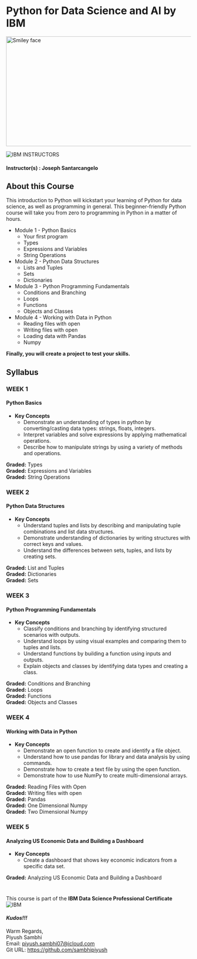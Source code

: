 # Python for Data Science and AI by IBM

<img src="https://i.imgur.com/YCFnjvg.png" alt="Smiley face" height="300" width="600">

![IBM](http://i.imgur.com/Qktqnu1.png) INSTRUCTORS
#### Instructor(s) : Joseph Santarcangelo


## About this Course

This introduction to Python will kickstart your learning of Python for data science, as well as programming in general. This beginner-friendly Python course will take you from zero to programming in Python in a matter of hours.

* Module 1 - Python Basics
    * Your first program
    * Types
    * Expressions and Variables
    * String Operations
* Module 2 - Python Data Structures
    * Lists and Tuples
    * Sets
    * Dictionaries
* Module 3 - Python Programming Fundamentals
    * Conditions and Branching
    * Loops
    * Functions
    * Objects and Classes
* Module 4 - Working with Data in Python
    * Reading files with open
    * Writing files with open
    * Loading data with Pandas
    * Numpy 

**Finally, you will create a project to test your skills.**

## Syllabus

### WEEK 1

#### Python Basics

* **Key Concepts**
    * Demonstrate an understanding of types in python by converting/casting data types: strings, floats, integers.
    * Interpret variables and solve expressions by applying mathematical operations.
    * Describe how to manipulate strings by using a variety of methods and operations.

**Graded:** Types\
**Graded:** Expressions and Variables\
**Graded:** String Operations

### WEEK 2

#### Python Data Structures

* **Key Concepts**
    * Understand tuples and lists by describing and manipulating tuple combinations and list data structures.
    * Demonstrate understanding of dictionaries by writing structures with correct keys and values.
    * Understand the differences between sets, tuples, and lists by creating sets.

**Graded:** List and Tuples\
**Graded:** Dictionaries\
**Graded:** Sets

### WEEK 3

#### Python Programming Fundamentals

* **Key Concepts**
    * Classify conditions and branching by identifying structured scenarios with outputs.
    * Understand loops by using visual examples and comparing them to tuples and lists.
    * Understand functions by building a function using inputs and outputs.
    * Explain objects and classes by identifying data types and creating a class.

**Graded:** Conditions and Branching\
**Graded:** Loops\
**Graded:** Functions\
**Graded:** Objects and Classes

### WEEK 4

#### Working with Data in Python

* **Key Concepts**
    * Demonstrate an open function to create and identify a file object.
    * Understand how to use pandas for library and data analysis by using commands.
    * Demonstrate how to create a text file by using the open function.
    * Demonstrate how to use NumPy to create multi-dimensional arrays.

**Graded:** Reading Files with Open\
**Graded:** Writing files with open\
**Graded:** Pandas\
**Graded:** One Dimensional Numpy\
**Graded:** Two Dimensional Numpy

### WEEK 5

#### Analyzing US Economic Data and Building a Dashboard

* **Key Concepts**
    * Create a dashboard that shows key economic indicators from a specific data set.

**Graded:** Analyzing US Economic Data and Building a Dashboard

#
#
This course is part of the **IBM Data Science Professional Certificate**\
![IBM](https://i.imgur.com/j6yW3WS.png)


#### ***Kudos!!!***

Warm Regards, \
Piyush Sambhi \
Email: piyush.sambhi07@icloud.com \
Git URL: https://github.com/sambhipiyush
